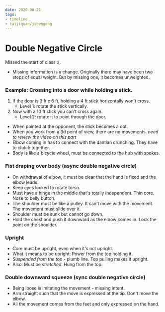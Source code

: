```yaml
---
date: 2020-08-21
tags:
- timeline
- taijiquan/jibengong
---
```


# Double Negative Circle

Missed the start of class :(.

* Missing information is a change.  Originally there may have been two steps of equal weight.  But by missing one, it becomes unweighted.

### Example: Crossing into a door while holding a stick.
1. If the door is 3 ft x 6 ft, holding a 4 ft stick horizontally won't cross.
   * Level 1: rotate the stick vertically.
2. Now with a 10 ft stick you can't cross again.
   * Level 2: rotate it to point through the door.

* When pointed at the opponent, the stick becomes a dot.
* When you work from a 3d point of view, there are no movements.  *need to review the video on this part*
* Elbow coming in has to connect with the dantian crunching.  They have to clutch together.
* Body is like a bicycle wheel, must be connected to the hub with spokes.

### Fist draping over body (async double negative circle)
* On withdrawal of elbow, it must be clear that the hand is fixed and the elbow leads.
* Keep eyes locked to rotate torso.
* Must have a hinge in the middle that's totally independent.  Thin core.  Nose to belly button.
* The shoulder must be like a pulley.  It can't move with the movement.  The movement must slide over it.
* Shoulder must be sunk but cannot go down.
* Hold the chest and push it downward as the elbow comes in.  Lock the point on the shoulder.

### Upright
* Core must be upright, even when it's not upright.
* What it means to be upright: Power from the top holding it.
* _Suspended from the top_ - plumb line.  Top pulling makes it upright.
* Also: Must be _stretched_.  Hung from the top.

### Double downward squeeze (sync double negative circle)
* Being loose is imitating the movement - missing intent.
* Arm straight such that the move is expressed at the tip.  Don't move the elbow.
* All the movement comes from the feet and only expressed on the hand.
